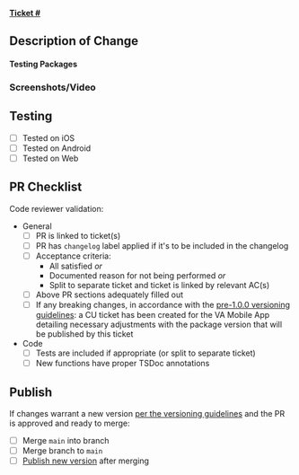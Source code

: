
<!-- PR title naming convention:
'[Issue type] Brief summary of issue suitable for changelog or copy/paste issue title',
where Issue type = bug, feature, spike, CU (code upkeep), etc.-->

<!-- Preferred branch naming convention:
'[Issue type]/[Issue #]-[Your name]-[Summary of issue]',
where Issue type = bug, feature, spike, CU (code upkeep), etc.-->

<!-- Update w/ ticket number to cross-repo link PR and ticket; ZenHub URL does not work -->
**[Ticket # ](https://github.com/department-of-veterans-affairs/va-mobile-app/issues/# )**

## Description of Change
<!-- Describe the change and context with which it was made beyond ACs unless straightforward.
Consider:
 - What is relevant to code reviewer(s) and not in the ticket?
 - What context may be relevant to a future dev or you in 6 months about this PR?
 - Did the course of work lead to notable dead ends? If so, why didn't they pan out?
 - Did the change add new dependencies? Why?
 - Were there important sources to link? Examples: an open bug with a dependency project, an article of someone else solving the same problem that was partially or wholly copied, external documentation relevant to solution -->

#### Testing Packages
<!-- List or range of alpha/beta packages published in association with this PR, if any -->

### Screenshots/Video
<!-- Add screenshots or video as needed; before/after recommended if appropriate. 
Convenience side-by-side formatting:
Before/after: <img src="" width="49%" />&nbsp;&nbsp;<img src="" width="49%" />
Accordion before/after: <details><summary>Before/after</summary><img src="" width="49%" />&nbsp;&nbsp;<img src="" width="49%" /></details>
-->

## Testing
<!-- Describe testing conducted to validate changes.
Consider highlighting:
- What testing was not explicitly done and may be relevant for QA? 
- Edge cases validated
- Special situations that could not be tested
- Any testing performed in a consuming app -->

- [ ] Tested on iOS <!-- simulator is fine -->
- [ ] Tested on Android <!-- simulator is fine -->
- [ ] Tested on Web

## PR Checklist
Code reviewer validation:
- General
	- [ ] PR is linked to ticket(s)
	- [ ] PR has `changelog` label applied if it's to be included in the changelog
	- [ ] Acceptance criteria: 
		- All satisfied _or_
		- Documented reason for not being performed _or_
		- Split to separate ticket and ticket is linked by relevant AC(s)
	- [ ] Above PR sections adequately filled out
	- [ ] If any breaking changes, in accordance with the [pre-1.0.0 versioning guidelines](https://github.com/department-of-veterans-affairs/va-mobile-library#versioning-policy): a CU ticket has been created for the VA Mobile App detailing necessary adjustments with the package version that will be published by this ticket
- Code
	- [ ] Tests are included if appropriate (or split to separate ticket)
	- [ ] New functions have proper TSDoc annotations

## Publish
<!-- Most changes entail a version increment; section can be removed for PRs exclusively within non-ship-relevant files (e.g. unit tests, Storybook stories) -->
If changes warrant a new version [per the versioning guidelines](https://github.com/department-of-veterans-affairs/va-mobile-library#versioning-policy) and the PR is approved and ready to merge:
- [ ] Merge `main` into branch
- [ ] Merge branch to `main`
- [ ] [Publish new version](https://github.com/department-of-veterans-affairs/va-mobile-library/actions/workflows/publish.yml) after merging
